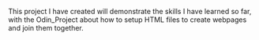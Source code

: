 This project I have created will demonstrate the skills I have learned so far,
with the Odin_Project about how to setup HTML files to create webpages and
join them together.
